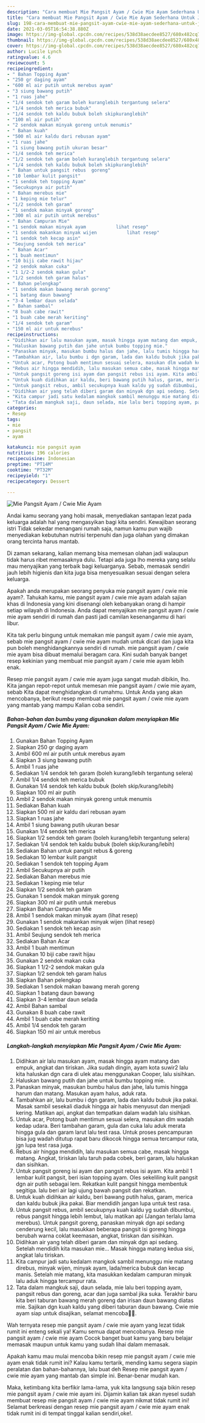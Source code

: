 ```yaml
---
description: "Cara membuat Mie Pangsit Ayam / Cwie Mie Ayam Sederhana Untuk Jualan"
title: "Cara membuat Mie Pangsit Ayam / Cwie Mie Ayam Sederhana Untuk Jualan"
slug: 198-cara-membuat-mie-pangsit-ayam-cwie-mie-ayam-sederhana-untuk-jualan
date: 2021-03-05T16:54:38.880Z
image: https://img-global.cpcdn.com/recipes/538d38aecdee8527/680x482cq70/mie-pangsit-ayam-cwie-mie-ayam-foto-resep-utama.jpg
thumbnail: https://img-global.cpcdn.com/recipes/538d38aecdee8527/680x482cq70/mie-pangsit-ayam-cwie-mie-ayam-foto-resep-utama.jpg
cover: https://img-global.cpcdn.com/recipes/538d38aecdee8527/680x482cq70/mie-pangsit-ayam-cwie-mie-ayam-foto-resep-utama.jpg
author: Lucile Lynch
ratingvalue: 4.6
reviewcount: 5
recipeingredient:
- " Bahan Topping Ayam"
- "250 gr daging ayam"
- "600 ml air putih untuk merebus ayam"
- "3 siung bawang putih"
- "1 ruas jahe"
- "1/4 sendok teh garam boleh kuranglebih tergantung selera"
- "1/4 sendok teh merica bubuk"
- "1/4 sendok teh kaldu bubuk boleh skipkuranglebih"
- "100 ml air putih"
- "2 sendok makan minyak goreng untuk menumis"
- " Bahan kuah"
- "500 ml air kaldu dari rebusan ayam"
- "1 ruas jahe"
- "1 siung bawang putih ukuran besar"
- "1/4 sendok teh merica"
- "1/2 sendok teh garam boleh kuranglebih tergantung selera"
- "1/4 sendok teh kaldu bubuk boleh skipkuranglebih"
- " Bahan untuk pangsit rebus  goreng"
- "10 lembar kulit pangsit"
- "1 sendok teh topping Ayam"
- "Secukupnya air putih"
- " Bahan merebus mie"
- "1 keping mie telur"
- "1/2 sendok teh garam"
- "1 sendok makan minyak goreng"
- "300 ml air putih untuk merebus"
- " Bahan Campuran Mie"
- "1 sendok makan minyak ayam           lihat resep"
- "1 sendok makankan minyak wijen           lihat resep"
- "1 sendok teh kecap asin"
- "Seujung sendok teh merica"
- " Bahan Acar"
- "1 buah mentimun"
- "10 biji cabe rawit hijau"
- "2 sendok makan cuka"
- "1 1/2-2 sendok makan gula"
- "1/2 sendok teh garam halus"
- " Bahan pelengkap"
- "1 sendok makan bawang merah goreng"
- "1 batang daun bawang"
- "3-4 lembar daun selada"
- " Bahan sambal"
- "8 buah cabe rawit"
- "1 buah cabe merah keriting"
- "1/4 sendok teh garam"
- "150 ml air untuk merebus"
recipeinstructions:
- "Didihkan air lalu masukan ayam, masak hingga ayam matang dan empuk, angkat dan tiriskan. Jika sudah dingin, ayam kota suwir2 lalu kita haluskan dgn cara di ulek atau menggunakan Cooper, lalu sisihkan."
- "Haluskan bawang putih dan jahe untuk bumbu topping mie."
- "Panaskan minyak, masukan bumbu halus dan jahe, lalu tumis hingga harum dan matang. Masukan ayam halus, aduk rata."
- "Tambahkan air, lalu bumbu i dgn garam, lada dan kaldu bubuk jika pakai. Masak sambil sesekali diaduk hingga air habis menyusut dan menjadi kering. Matikan api, angkat dan tempatkan dalam wadah lalu sisihkan."
- "Untuk acar, Potong buah mentimun sesuai selera, masukan dlm wadah kedap udara. Beri tambahan garam, gula dan cuka lalu aduk merata hingga gula dan garam larut lalu test rasa. Untuk proses pencampuran bisa jug wadah ditutup rapat baru dikocok hingga semua tercampur rata, jgn lupa test rasa juga."
- "Rebus air hingga mendidih, lalu masukan semua cabe, masak hingga matang. Angkat, tiriskan lalu taruh pada cobek, beri garam, lalu haluskan dan sisihkan."
- "Untuk pangsit goreng isi ayam dan pangsit rebus isi ayam. Kita ambil 1 lembar kulit pangsit, beri isian topping ayam. Oles sekeliling kulit pangsit dgn air putih sebagai lem. Rekatkan kulit pangsit hingga membentuk segitiga. lalu beri air lagi ujung bawah pangsit dan rekatkan."
- "Untuk kuah didihkan air kaldu, beri bawang putih halus, garam, merica dan kaldu bubuk jika pakai. Biar mendidih jangan lupa untuk test rasa."
- "Untuk pangsit rebus, ambil secukupnya kuah kaldu yg sudah dibumbui, rebus pangsit hingga lebih lembut, lalu matikan api (Jangan terlalu lama merebus). Untuk pangsit goreng, panaskan minyak dgn api sedang cenderung kecil, lalu masukkan beberapa pangsit isi goreng hingga berubah warna coklat keemasan, angkat, tiriskan dan sisihkan."
- "Didihkan air yang telah diberi garam dan minyak dgn api sedang. Setelah mendidih kita masukan mie... Masak hingga matang kedua sisi, angkat lalu tiriskan."
- "Kita campur jadi satu kedalam mangkok sambil menunggu mie matang direbus, minyak wijen, minyak ayam, lada/merica bubuk dan kecap manis. Setelah mie matang, kita masukkan kedalam campuran minyak lalu aduk hingga tercampur rata."
- "Tata dalam mangkuk saji, daun selada, mie lalu beri topping ayam, pangsit rebus dan goreng, acar dan juga sambal jika suka. Terakhir baru kita beri taburan bawang merah goreng dan irisan daun bawang diatas mie. Sajikan dgn kuah kaldu yang diberi taburan daun bawang. Cwie mie ayam siap untuk disajikan, selamat mencoba🙏🥰."
categories:
- Resep
tags:
- mie
- pangsit
- ayam

katakunci: mie pangsit ayam 
nutrition: 196 calories
recipecuisine: Indonesian
preptime: "PT14M"
cooktime: "PT32M"
recipeyield: "1"
recipecategory: Dessert

---
```



![Mie Pangsit Ayam / Cwie Mie Ayam](https://img-global.cpcdn.com/recipes/538d38aecdee8527/680x482cq70/mie-pangsit-ayam-cwie-mie-ayam-foto-resep-utama.jpg)

Andai kamu seorang yang hobi masak, menyediakan santapan lezat pada keluarga adalah hal yang mengasyikan bagi kita sendiri. Kewajiban seorang istri Tidak sekedar menangani rumah saja, namun kamu pun wajib menyediakan kebutuhan nutrisi terpenuhi dan juga olahan yang dimakan orang tercinta harus mantab.

Di zaman  sekarang, kalian memang bisa memesan olahan jadi walaupun tidak harus ribet memasaknya dulu. Tetapi ada juga lho mereka yang selalu mau menyajikan yang terbaik bagi keluarganya. Sebab, memasak sendiri jauh lebih higienis dan kita juga bisa menyesuaikan sesuai dengan selera keluarga. 



Apakah anda merupakan seorang penyuka mie pangsit ayam / cwie mie ayam?. Tahukah kamu, mie pangsit ayam / cwie mie ayam adalah sajian khas di Indonesia yang kini disenangi oleh kebanyakan orang di hampir setiap wilayah di Indonesia. Anda dapat menyajikan mie pangsit ayam / cwie mie ayam sendiri di rumah dan pasti jadi camilan kesenanganmu di hari libur.

Kita tak perlu bingung untuk memakan mie pangsit ayam / cwie mie ayam, sebab mie pangsit ayam / cwie mie ayam mudah untuk dicari dan juga kita pun boleh menghidangkannya sendiri di rumah. mie pangsit ayam / cwie mie ayam bisa dibuat memalui beragam cara. Kini sudah banyak banget resep kekinian yang membuat mie pangsit ayam / cwie mie ayam lebih enak.

Resep mie pangsit ayam / cwie mie ayam juga sangat mudah dibikin, lho. Kita jangan repot-repot untuk memesan mie pangsit ayam / cwie mie ayam, sebab Kita dapat menghidangkan di rumahmu. Untuk Anda yang akan mencobanya, berikut resep membuat mie pangsit ayam / cwie mie ayam yang mantab yang mampu Kalian coba sendiri.

<!--inarticleads1-->

##### Bahan-bahan dan bumbu yang digunakan dalam menyiapkan Mie Pangsit Ayam / Cwie Mie Ayam:

1. Gunakan  Bahan Topping Ayam
1. Siapkan 250 gr daging ayam
1. Ambil 600 ml air putih untuk merebus ayam
1. Siapkan 3 siung bawang putih
1. Ambil 1 ruas jahe
1. Sediakan 1/4 sendok teh garam (boleh kurang/lebih tergantung selera)
1. Ambil 1/4 sendok teh merica bubuk
1. Gunakan 1/4 sendok teh kaldu bubuk (boleh skip/kurang/lebih)
1. Siapkan 100 ml air putih
1. Ambil 2 sendok makan minyak goreng untuk menumis
1. Sediakan  Bahan kuah
1. Siapkan 500 ml air kaldu dari rebusan ayam
1. Siapkan 1 ruas jahe
1. Ambil 1 siung bawang putih ukuran besar
1. Gunakan 1/4 sendok teh merica
1. Siapkan 1/2 sendok teh garam (boleh kurang/lebih tergantung selera)
1. Sediakan 1/4 sendok teh kaldu bubuk (boleh skip/kurang/lebih)
1. Sediakan  Bahan untuk pangsit rebus &amp; goreng
1. Sediakan 10 lembar kulit pangsit
1. Sediakan 1 sendok teh topping Ayam
1. Ambil Secukupnya air putih
1. Sediakan  Bahan merebus mie
1. Sediakan 1 keping mie telur
1. Siapkan 1/2 sendok teh garam
1. Gunakan 1 sendok makan minyak goreng
1. Siapkan 300 ml air putih untuk merebus
1. Siapkan  Bahan Campuran Mie
1. Ambil 1 sendok makan minyak ayam           (lihat resep)
1. Gunakan 1 sendok makankan minyak wijen           (lihat resep)
1. Sediakan 1 sendok teh kecap asin
1. Ambil Seujung sendok teh merica
1. Sediakan  Bahan Acar
1. Ambil 1 buah mentimun
1. Gunakan 10 biji cabe rawit hijau
1. Gunakan 2 sendok makan cuka
1. Siapkan 1 1/2-2 sendok makan gula
1. Siapkan 1/2 sendok teh garam halus
1. Siapkan  Bahan pelengkap
1. Sediakan 1 sendok makan bawang merah goreng
1. Siapkan 1 batang daun bawang
1. Siapkan 3-4 lembar daun selada
1. Ambil  Bahan sambal
1. Gunakan 8 buah cabe rawit
1. Ambil 1 buah cabe merah keriting
1. Ambil 1/4 sendok teh garam
1. Siapkan 150 ml air untuk merebus




<!--inarticleads2-->

##### Langkah-langkah menyiapkan Mie Pangsit Ayam / Cwie Mie Ayam:

1. Didihkan air lalu masukan ayam, masak hingga ayam matang dan empuk, angkat dan tiriskan. Jika sudah dingin, ayam kota suwir2 lalu kita haluskan dgn cara di ulek atau menggunakan Cooper, lalu sisihkan.
1. Haluskan bawang putih dan jahe untuk bumbu topping mie.
1. Panaskan minyak, masukan bumbu halus dan jahe, lalu tumis hingga harum dan matang. Masukan ayam halus, aduk rata.
1. Tambahkan air, lalu bumbu i dgn garam, lada dan kaldu bubuk jika pakai. Masak sambil sesekali diaduk hingga air habis menyusut dan menjadi kering. Matikan api, angkat dan tempatkan dalam wadah lalu sisihkan.
1. Untuk acar, Potong buah mentimun sesuai selera, masukan dlm wadah kedap udara. Beri tambahan garam, gula dan cuka lalu aduk merata hingga gula dan garam larut lalu test rasa. Untuk proses pencampuran bisa jug wadah ditutup rapat baru dikocok hingga semua tercampur rata, jgn lupa test rasa juga.
1. Rebus air hingga mendidih, lalu masukan semua cabe, masak hingga matang. Angkat, tiriskan lalu taruh pada cobek, beri garam, lalu haluskan dan sisihkan.
1. Untuk pangsit goreng isi ayam dan pangsit rebus isi ayam. Kita ambil 1 lembar kulit pangsit, beri isian topping ayam. Oles sekeliling kulit pangsit dgn air putih sebagai lem. Rekatkan kulit pangsit hingga membentuk segitiga. lalu beri air lagi ujung bawah pangsit dan rekatkan.
1. Untuk kuah didihkan air kaldu, beri bawang putih halus, garam, merica dan kaldu bubuk jika pakai. Biar mendidih jangan lupa untuk test rasa.
1. Untuk pangsit rebus, ambil secukupnya kuah kaldu yg sudah dibumbui, rebus pangsit hingga lebih lembut, lalu matikan api (Jangan terlalu lama merebus). Untuk pangsit goreng, panaskan minyak dgn api sedang cenderung kecil, lalu masukkan beberapa pangsit isi goreng hingga berubah warna coklat keemasan, angkat, tiriskan dan sisihkan.
1. Didihkan air yang telah diberi garam dan minyak dgn api sedang. Setelah mendidih kita masukan mie... Masak hingga matang kedua sisi, angkat lalu tiriskan.
1. Kita campur jadi satu kedalam mangkok sambil menunggu mie matang direbus, minyak wijen, minyak ayam, lada/merica bubuk dan kecap manis. Setelah mie matang, kita masukkan kedalam campuran minyak lalu aduk hingga tercampur rata.
1. Tata dalam mangkuk saji, daun selada, mie lalu beri topping ayam, pangsit rebus dan goreng, acar dan juga sambal jika suka. Terakhir baru kita beri taburan bawang merah goreng dan irisan daun bawang diatas mie. Sajikan dgn kuah kaldu yang diberi taburan daun bawang. Cwie mie ayam siap untuk disajikan, selamat mencoba🙏🥰.




Wah ternyata resep mie pangsit ayam / cwie mie ayam yang lezat tidak rumit ini enteng sekali ya! Kamu semua dapat mencobanya. Resep mie pangsit ayam / cwie mie ayam Cocok banget buat kamu yang baru belajar memasak maupun untuk kamu yang sudah lihai dalam memasak.

Apakah kamu mau mulai mencoba bikin resep mie pangsit ayam / cwie mie ayam enak tidak rumit ini? Kalau kamu tertarik, mending kamu segera siapin peralatan dan bahan-bahannya, lalu buat deh Resep mie pangsit ayam / cwie mie ayam yang mantab dan simple ini. Benar-benar mudah kan. 

Maka, ketimbang kita berfikir lama-lama, yuk kita langsung saja bikin resep mie pangsit ayam / cwie mie ayam ini. Dijamin kalian tak akan nyesel sudah membuat resep mie pangsit ayam / cwie mie ayam nikmat tidak rumit ini! Selamat berkreasi dengan resep mie pangsit ayam / cwie mie ayam enak tidak rumit ini di tempat tinggal kalian sendiri,oke!.

